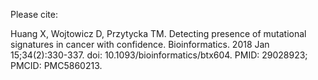 Please cite:

Huang X, Wojtowicz D, Przytycka TM. Detecting presence of mutational signatures in cancer with confidence. Bioinformatics. 2018 Jan 15;34(2):330-337. doi: 10.1093/bioinformatics/btx604. PMID: 29028923; PMCID: PMC5860213.
